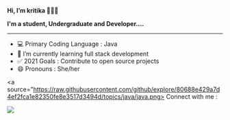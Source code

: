   <b> Hi, I’m kritika </b>👩🏻‍💻<img src="https://raw.githubusercontent.com/MartinHeinz/MartinHeinz/master/wave.gif" width="17px">
  
<b> I'm a student, Undergraduate and Developer....</b>
 <hr>
  
- 💻 Primary Coding Language : Java
- 🌱 I’m currently learning full stack development
- ✅ 2021 Goals : Contribute to open source projects
- 😄 Pronouns : She/her

<a source="https://raw.githubusercontent.com/github/explore/80688e429a7d4ef2fca1e82350fe8e3517d3494d/topics/java/java.png>
Connect with me :
  
<img align="center" src="https://github-readme-stats.vercel.app/api/<CARD_TYPE>/?username=<USERNAME>&theme=<THEME_NAME>" />

<!---
kritikakaura1518/kritikakaura1518 is a ✨ special ✨ repository because its `README.md` (this file) appears on your GitHub profile.
You can click the Preview link to take a look at your changes.
--->
